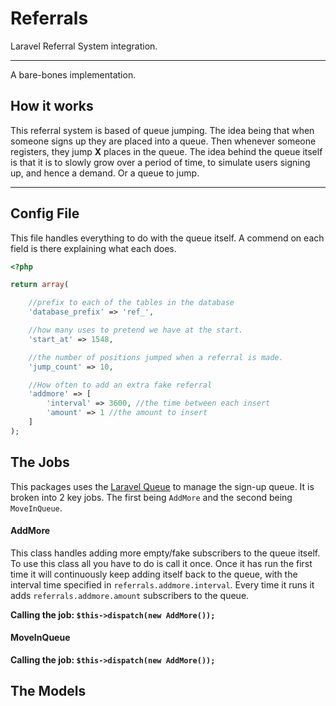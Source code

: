 # Referrals #
Laravel Referral System integration. 

---
A bare-bones implementation.

## How it works ##
This referral system is based of queue jumping. The idea being that when someone signs up they are placed into a queue.
Then whenever someone registers, they jump **X** places in the queue. 
The idea behind the queue itself is that it is to slowly grow over a period of time, to simulate users signing up, and hence a demand. Or a queue to jump.

---

## Config File ##
This file handles everything to do with the queue itself. A commend on each field is there explaining what each does.
```php
<?php

return array(

    //prefix to each of the tables in the database
    'database_prefix' => 'ref_',

    //how many uses to pretend we have at the start.
    'start_at' => 1548,

    //the number of positions jumped when a referral is made.
    'jump_count' => 10,

    //How often to add an extra fake referral
    'addmore' => [
        'interval' => 3600, //the time between each insert
        'amount' => 1 //the amount to insert
    ]
);
```

## The Jobs ##
This packages uses the [Laravel Queue](https://laravel.com/docs/5.1/queues) to manage the sign-up queue. It is broken into 2 key jobs.
The first being `AddMore` and the second being `MoveInQueue`.

#### AddMore ####
This class handles adding more empty/fake subscribers to the queue itself. To use this class all you have to do
is call it once. Once it has run the first time it will continuously keep adding itself back to the queue, with the interval
time specified in `referrals.addmore.interval`. Every time it runs it adds `referrals.addmore.amount` subscribers to the queue.

**Calling the job: ` $this->dispatch(new AddMore()); `**


#### MoveInQueue ####


**Calling the job: ` $this->dispatch(new AddMore()); `**

## The Models ##

